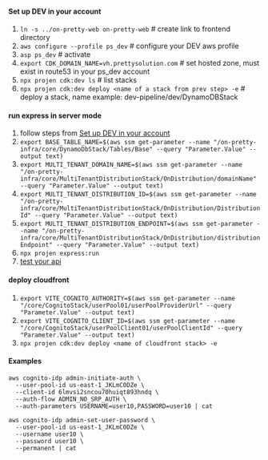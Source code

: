 #### Set up DEV in your account
1. `ln -s ../on-pretty-web on-pretty-web` # create link to frontend directory
2. `aws configure --profile ps_dev` # configure your DEV aws profile
3. `asp ps_dev` # activate 
4. `export CDK_DOMAIN_NAME=vh.prettysolution.com` # set hosted zone, must exist in route53 in your ps_dev account
5. `npx projen cdk:dev ls` # list stacks
6. `npx projen cdk:dev deploy <name of a stack from prev step> -e` # deploy a stack, name example: dev-pipeline/dev/DynamoDBStack

#### run express in server mode
1. follow steps from [Set up DEV in your account](#set-up-dev-in-your-account)
2. `export BASE_TABLE_NAME=$(aws ssm get-parameter --name "/on-pretty-infra/core/DynamoDbStack/Tables/Base" --query "Parameter.Value" --output text)`
3. `export MULTI_TENANT_DOMAIN_NAME=$(aws ssm get-parameter --name "/on-pretty-infra/core/MultiTenantDistributionStack/OnDistribution/domainName" --query "Parameter.Value" --output text)`
4. `export MULTI_TENANT_DISTRIBUTION_ID=$(aws ssm get-parameter --name "/on-pretty-infra/core/MultiTenantDistributionStack/OnDistribution/DistributionId" --query "Parameter.Value" --output text)`
5. `export MULTI_TENANT_DISTRIBUTION_ENDPOINT=$(aws ssm get-parameter --name "/on-pretty-infra/core/MultiTenantDistributionStack/OnDistribution/distributionEndpoint" --query "Parameter.Value" --output text)`
6. `npx projen express:run`
7. [test your api](src/stacks/api-gateway/api-lambda/debug/report-api.http)

#### deploy cloudfront
1. `export VITE_COGNITO_AUTHORITY=$(aws ssm get-parameter --name "/core/CognitoStack/userPool01/userPoolProviderUrl" --query "Parameter.Value" --output text)`
2. `export VITE_COGNITO_CLIENT_ID=$(aws ssm get-parameter --name "/core/CognitoStack/userPoolClient01/userPoolClientId" --query "Parameter.Value" --output text)`
3. `npx projen cdk:dev deploy <name of cloudfront stack> -e`

#### Examples
```shell
aws cognito-idp admin-initiate-auth \
  --user-pool-id us-east-1_JKLmC0DZe \
  --client-id 6lmvsi2sncou70huiqt893hndq \
  --auth-flow ADMIN_NO_SRP_AUTH \
  --auth-parameters USERNAME=user10,PASSWORD=user10 | cat
```
```shell
aws cognito-idp admin-set-user-password \
  --user-pool-id us-east-1_JKLmC0DZe \
  --username user10 \
  --password user10 \
  --permanent | cat
```